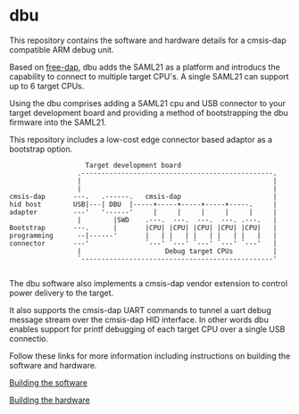 # dbu

This repository contains the software and hardware details for a cmsis-dap compatible ARM debug unit.

Based on [free-dap](https://github.com/ataradov/free-dap), dbu adds the SAML21 as a platform and introducs the capability to connect to multiple target CPU's.  A single SAML21 can support up to 6 target CPUs.

Using the dbu comprises adding a SAML21 cpu and USB connector to your target development board and providing a method of bootstrapping the dbu firmware into the SAML21.

This repository includes a low-cost edge connector based adaptor as a bootstrap option.

```
                   Target development board
                 .------------------------------------------------.
                 |                                                |
                 |                                                |          
cmsis-dap       ---.   .------.   cmsis-dap                       |  
hid host        USB|---| DBU  |-----+-----+-----+-----+-----.     |   
adapter         ---'   '------'     |     |     |     |     |     |   
                 |        |SWD    .---.  ---.  ---.  ---. .---.   |   
Bootstrap       ---.      |       |CPU| |CPU| |CPU| |CPU| |CPU|   |
programming      --|------'       |   | |   | |   | |   | |   |   |
connector       ---'              `---' `---' `---' `---' `---'   |
                 |                     Debug target CPUs          |
                 `------------------------------------------------'
		
```

The dbu software also implements a cmsis-dap vendor extension to control power delivery to the target.

It also supports the cmsis-dap UART commands to tunnel a uart debug message stream over the cmsis-dap HID interface.  In other words dbu enables support for printf debugging of each target CPU over a single USB connectio.

Follow these links for more information including instructions on building the software and hardware.

[Building the software](https://github.com/brucebiotech/dbu/blob/main/software/README.md)

[Building the hardware](https://github.com/brucebiotech/dbu/blob/main/hardware/README.md)
